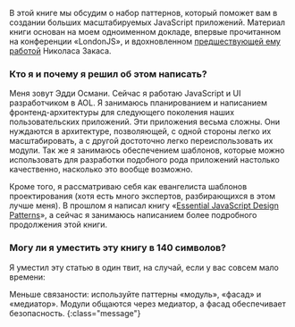 В этой книге мы обсудим о набор паттернов, который поможет вам в создании 
больших масштабируемых JavaScript приложений. Материал книги основан на моем
одноименном докладе, впервые прочитанном на конференции «LondonJS», и
вдохновленном [предшествующей ему работой][1] Николаса Закаса.

### Кто я и почему я решил об этом написать?

Меня зовут Эдди Османи. Сейчас я работаю JavaScript и UI разработчиком в AOL.
Я занимаюсь планированием и написанием фронтенд-архитектуры для следующего
поколения наших пользовательских приложений. Эти приложения весьма сложны. Они
нуждаются в архитектуре, позволяющей, с одной стороны легко их масштабировать,
а с другой достоточно легко переиспользовать их модули. Так же я занимаюсь
обеспечением шаблонов, которые можно использовать для разработки подобного рода
приложений настолько качественно, насколько это вообще возможно.

Кроме того, я рассматриваю себя как евангелиста шаблонов проектирования (хотя
есть много экспертов, разбирающихся в этом лучше меня). В прошлом я написал книгу 
«[Essential JavaScript Design Patterns][2]», а сейчас я занимаюсь написанием более 
подробного продолжения этой книги.


### Могу ли я уместить эту книгу в 140 символов?

Я уместил эту статью в один твит, на случай, если у вас совсем мало времени:

Меньше связаности: используйте паттерны «модуль», «фасад» и «медиатор». Модули
общаются через медиатор, а фасад обеспечивает безопасность.
{:class="message"}


[1]: http://yuilibrary.com/theater/nicholas-zakas/zakas-architecture/
[2]: http://addyosmani.com/resources/essentialjsdesignpatterns/book/
